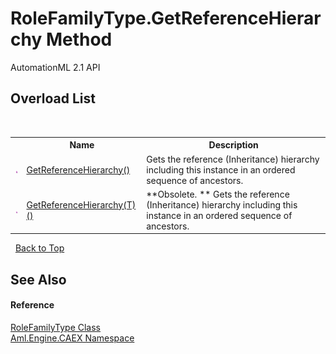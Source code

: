 # RoleFamilyType.GetReferenceHierarchy Method 
AutomationML 2.1 API 


## Overload List
&nbsp;<table><tr><th></th><th>Name</th><th>Description</th></tr><tr><td>![Public method](media/pubmethod.gif "Public method")</td><td><a href="M_Aml_Engine_CAEX_RoleFamilyType_GetReferenceHierarchy">GetReferenceHierarchy()</a></td><td>
Gets the reference (Inheritance) hierarchy including this instance in an ordered sequence of ancestors.</td></tr><tr><td>![Public method](media/pubmethod.gif "Public method")</td><td><a href="M_Aml_Engine_CAEX_RoleFamilyType_GetReferenceHierarchy__1">GetReferenceHierarchy(T)()</a></td><td> **Obsolete. **
Gets the reference (Inheritance) hierarchy including this instance in an ordered sequence of ancestors.</td></tr></table>&nbsp;
<a href="#rolefamilytype.getreferencehierarchy-method">Back to Top</a>

## See Also


#### Reference
<a href="T_Aml_Engine_CAEX_RoleFamilyType">RoleFamilyType Class</a><br /><a href="N_Aml_Engine_CAEX">Aml.Engine.CAEX Namespace</a><br />